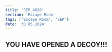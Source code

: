 ```yaml
---
title: 'SEP_4020'
section: 'Escape Room'
tags: ['Escape Room', 'SEP']
date: '30.05.2024'
---
```


## YOU HAVE OPENED A DECOY!!!
